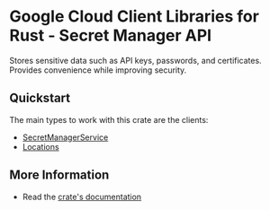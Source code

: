# Google Cloud Client Libraries for Rust - Secret Manager API

<!-- Code generated by sidekick. DO NOT EDIT. -->

Stores sensitive data such as API keys, passwords, and certificates.
Provides convenience while improving security.

## Quickstart

The main types to work with this crate are the clients:

* [SecretManagerService](https://docs.rs/secretmanager-golden-protobuf/latest/secretmanager-golden-protobuf/client/struct.SecretManagerService.html)
* [Locations](https://docs.rs/secretmanager-golden-protobuf/latest/secretmanager-golden-protobuf/client/struct.Locations.html)

## More Information

* Read the [crate's documentation](https://docs.rs/secretmanager-golden-protobuf/latest/secretmanager-golden-protobuf)
